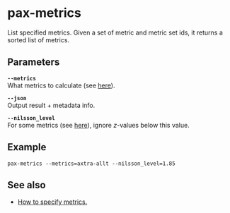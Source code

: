 # pax-metrics

List specified metrics.
Given a set of metric and metric set ids, it returns a sorted list of metrics.

## Parameters

**`--metrics`**  
What metrics to calculate (see [here](metrics-how-to-specify.md)).

**`--json`**  
Output result + metadata info.

**`--nilsson_level`**  
For some metrics (see [here](metrics-how-to-specify.md)), ignore *z*-values below this value.


## Example

	pax-metrics --metrics=axtra-allt --nilsson_level=1.85


## See also

- [How to specify metrics.](metrics-how-to-specify.md)

